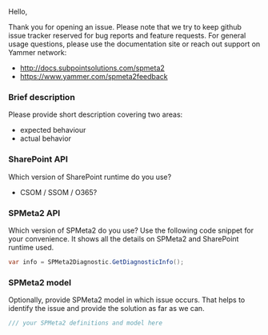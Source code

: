 Hello,

Thank you for opening an issue. Please note that we try to keep github issue tracker reserved for bug reports and feature requests. For general usage questions, please use the documentation site or reach out support on Yammer network:
* http://docs.subpointsolutions.com/spmeta2
* https://www.yammer.com/spmeta2feedback

### Brief description
Please provide short description covering two areas:
* expected behaviour
* actual behavior

### SharePoint API
Which version of SharePoint runtime do you use? 
* CSOM / SSOM / O365?

### SPMeta2 API
Which version of SPMeta2 do you use? Use the following code snippet for your convenience. It shows all the details on SPMeta2 and SharePoint runtime used.
```cs
var info = SPMeta2Diagnostic.GetDiagnosticInfo();
```

### SPMeta2 model
Optionally, provide SPMeta2 model in which issue occurs. That helps to identify the issue and provide the solution as far as we can.
```cs
/// your SPMeta2 definitions and model here
```
